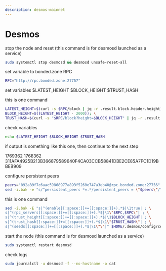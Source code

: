 ```yaml
---
description: desmos-mainnet
---
```


# Desmos



stop the node and reset (this command is for desmosd launched as a service)

```bash
sudo systemctl stop desmosd && desmosd unsafe-reset-all
```

set variable to bonded.zone RPC

```bash
RPC="http://rpc.bonded.zone:27757"
```

set variables $LATEST\_HEIGHT $BLOCK\_HEIGHT $TRUST\_HASH

this is one command

```bash
LATEST_HEIGHT=$(curl -s $RPC/block | jq -r .result.block.header.height); \
BLOCK_HEIGHT=$((LATEST_HEIGHT - 2000)); \
TRUST_HASH=$(curl -s "$RPC/block?height=$BLOCK_HEIGHT" | jq -r .result.block_id.hash)
```

check variables

```bash
echo $LATEST_HEIGHT $BLOCK_HEIGHT $TRUST_HASH
```

if output is something like this one, then continue to the next step

1769362 1768362 311AFA4925B213B366879589640F4CA03CCB58841DBE2CE85A7FC1D19BBEB909

configure persistent peers

```bash
peers="092a89f7c6aac59868977a893f5260e747a3eb40@rpc.bonded.zone:27756"
sed -i.bak -e "s/^persistent_peers *=.*/persistent_peers = \"$peers\"/" $HOME/.desmos/config/config.toml
```

this is one command

```bash
sed -i.bak -E "s|^(enable[[:space:]]+=[[:space:]]+).*$|\1true| ; \
s|^(rpc_servers[[:space:]]+=[[:space:]]+).*$|\1\"$RPC,$RPC\"| ; \
s|^(trust_height[[:space:]]+=[[:space:]]+).*$|\1$BLOCK_HEIGHT| ; \
s|^(trust_hash[[:space:]]+=[[:space:]]+).*$|\1\"$TRUST_HASH\"| ; \
s|^(seeds[[:space:]]+=[[:space:]]+).*$|\1\"\"|" $HOME/.desmos/config/config.toml
```

start the node (this command is for desmosd launched as a service)

```bash
sudo systemctl restart desmosd
```

check logs

```bash
sudo journalctl -u desmosd -f --no-hostname -o cat
```
